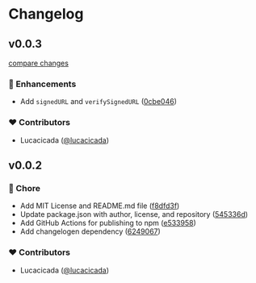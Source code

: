 # Changelog


## v0.0.3

[compare changes](https://github.com/lucacicada/xipher/compare/v0.0.2...v0.0.3)

### 🚀 Enhancements

- Add `signedURL` and `verifySignedURL` ([0cbe046](https://github.com/lucacicada/xipher/commit/0cbe046))

### ❤️ Contributors

- Lucacicada ([@lucacicada](http://github.com/lucacicada))

## v0.0.2


### 🏡 Chore

- Add MIT License and README.md file ([f8dfd3f](https://github.com/lucacicada/xipher/commit/f8dfd3f))
- Update package.json with author, license, and repository ([545336d](https://github.com/lucacicada/xipher/commit/545336d))
- Add GitHub Actions for publishing to npm ([e533958](https://github.com/lucacicada/xipher/commit/e533958))
- Add changelogen dependency ([6249067](https://github.com/lucacicada/xipher/commit/6249067))

### ❤️ Contributors

- Lucacicada ([@lucacicada](http://github.com/lucacicada))

